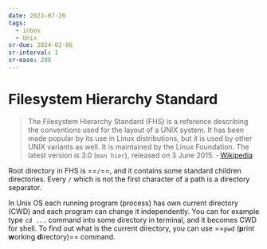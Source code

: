 ```yaml
---
date: 2023-07-20
tags:
  - inbox
  - Unix
sr-due: 2024-02-06
sr-interval: 1
sr-ease: 208
---
```

# Filesystem Hierarchy Standard

> The Filesystem Hierarchy Standard (FHS) is a reference describing the
> conventions used for the layout of a UNIX system. It has been made popular by
> its use in Linux distributions, but it is used by other UNIX variants as
> well. It is maintained by the Linux Foundation. The latest version is 3.0
> (`man hier`), released on 3 June 2015.
> - [Wikipedia](https://en.wikipedia.org/wiki/Filesystem_Hierarchy_Standard)

Root directory in FHS is ==`/`==, and it contains some standard children
directories. Every `/` which is not the first character of a path is a directory
separator.

In Unix OS each running program (process) has own current directory (CWD) and
each program can change it independently. You can for example type `cd ...`
command into some directory in terminal, and it becomes CWD for shell.
To find out what is the current directory, you can use
==`pwd` (**p**rint **w**orking **d**irectory)== command.

